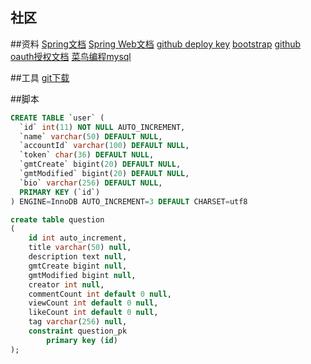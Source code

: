 ## 社区

##资料
[Spring文档](https://spring.io/guides)
[Spring Web文档](https://spring.io/guides/gs/serving-web-content/)
[github deploy key](https://developer.github.com/v3/guides/managing-deploy-keys/#deploy-keys)
[bootstrap](https://v3.bootcss.com/getting-started/)
[github oauth授权文档](https://developer.github.com/apps/building-oauth-apps/creating-an-oauth-app/)
[菜鸟编程mysql](https://www.runoob.com/mysql/mysql-tutorial.html)

##工具
[git下载](https://git-scm.com/downloads)

##脚本
```sql
CREATE TABLE `user` (
  `id` int(11) NOT NULL AUTO_INCREMENT,
  `name` varchar(50) DEFAULT NULL,
  `accountId` varchar(100) DEFAULT NULL,
  `token` char(36) DEFAULT NULL,
  `gmtCreate` bigint(20) DEFAULT NULL,
  `gmtModified` bigint(20) DEFAULT NULL,
  `bio` varchar(256) DEFAULT NULL,
  PRIMARY KEY (`id`)
) ENGINE=InnoDB AUTO_INCREMENT=3 DEFAULT CHARSET=utf8

```
```sql
create table question
(
	id int auto_increment,
	title varchar(50) null,
	description text null,
	gmtCreate bigint null,
	gmtModified bigint null,
	creator int null,
	commentCount int default 0 null,
	viewCount int default 0 null,
	likeCount int default 0 null,
	tag varchar(256) null,
	constraint question_pk
		primary key (id)
);
```